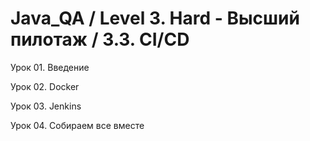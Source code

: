 # Java_QA / Level 3. Hard - Высший пилотаж / 3.3. CI/CD

Урок 01. Введение

Урок 02. Docker

Урок 03. Jenkins

Урок 04. Собираем все вместе